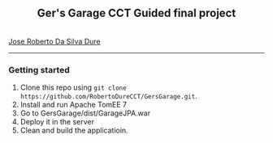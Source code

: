 
<h2 align="center">Ger's Garage CCT Guided final project</h2>

<br />
<a href="https://github.com/RobertoDureCCT/" >Jose Roberto Da Silva Dure</a>
<br />

<hr />

### Getting started

1. Clone this repo using `git clone https://github.com/RobertoDureCCT/GersGarage.git`.
2. Install and run Apache TomEE 7
3. Go to GersGarage/dist/GarageJPA.war
4. Deploy it in the server
5. Clean and build the applicatioin.

